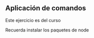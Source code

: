 ## Aplicación de comandos

Este ejercicio es del curso

Recuerda instalar los paquetes de node
```npm install
```
